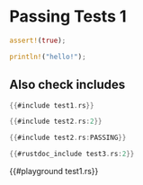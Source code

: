 # Passing Tests 1

```rust
assert!(true);
```

```rust
println!("hello!");
```

## Also check includes

```rust
{{#include test1.rs}}
```

```rust
{{#include test2.rs:2}}
```

```rust
{{#include test2.rs:PASSING}}
```

```rust
{{#rustdoc_include test3.rs:2}}
```

{{#playground test1.rs}}
